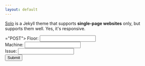 ```yaml
---
layout: default
---
```


[Solo](http://chibicode.github.io/solo) is a Jekyll theme that supports **single-page websites** only, but supports them well. Yes, it's responsive.

<form action="https://formspree.io/ethanhelfman@outlook.com" method>="POST">
  Floor: 
  <input type="text" name="floor">
  <br>
  Machine: 
  <input type="text" name="machine">
  <br>
  Issue: 
  <input type="text" name="issue">
  <br>
  <input type="submit" value="Submit">
</form>
